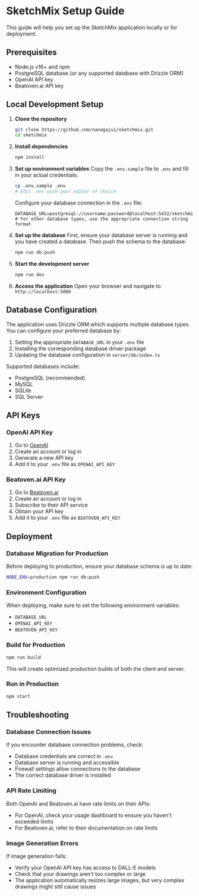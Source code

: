 # SketchMix Setup Guide

This guide will help you set up the SketchMix application locally or for deployment.

## Prerequisites

- Node.js v16+ and npm
- PostgreSQL database (or any supported database with Drizzle ORM)
- OpenAI API key
- Beatoven.ai API key

## Local Development Setup

1. **Clone the repository**
   ```bash
   git clone https://github.com/nanagajui/sketchmix.git
   cd sketchmix
   ```

2. **Install dependencies**
   ```bash
   npm install
   ```

3. **Set up environment variables**
   Copy the `.env.sample` file to `.env` and fill in your actual credentials:
   ```bash
   cp .env.sample .env
   # Edit .env with your editor of choice
   ```

   Configure your database connection in the `.env` file:
   ```
   DATABASE_URL=postgresql://username:password@localhost:5432/sketchmix
   # For other database types, use the appropriate connection string format
   ```

4. **Set up the database**
   First, ensure your database server is running and you have created a database. Then push the schema to the database:
   ```bash
   npm run db:push
   ```

5. **Start the development server**
   ```bash
   npm run dev
   ```

6. **Access the application**
   Open your browser and navigate to `http://localhost:5000`

## Database Configuration

The application uses Drizzle ORM which supports multiple database types. You can configure your preferred database by:

1. Setting the appropriate `DATABASE_URL` in your `.env` file
2. Installing the corresponding database driver package
3. Updating the database configuration in `server/db/index.ts`

Supported databases include:
- PostgreSQL (recommended)
- MySQL
- SQLite
- SQL Server

## API Keys

### OpenAI API Key

1. Go to [OpenAI](https://platform.openai.com/account/api-keys)
2. Create an account or log in
3. Generate a new API key
4. Add it to your `.env` file as `OPENAI_API_KEY`

### Beatoven.ai API Key

1. Go to [Beatoven.ai](https://www.beatoven.ai/)
2. Create an account or log in
3. Subscribe to their API service
4. Obtain your API key
5. Add it to your `.env` file as `BEATOVEN_API_KEY`

## Deployment

### Database Migration for Production

Before deploying to production, ensure your database schema is up to date:

```bash
NODE_ENV=production npm run db:push
```

### Environment Configuration

When deploying, make sure to set the following environment variables:

- `DATABASE_URL`
- `OPENAI_API_KEY`
- `BEATOVEN_API_KEY`

### Build for Production

```bash
npm run build
```

This will create optimized production builds of both the client and server.

### Run in Production

```bash
npm start
```

## Troubleshooting

### Database Connection Issues

If you encounter database connection problems, check:
- Database credentials are correct in `.env`
- Database server is running and accessible
- Firewall settings allow connections to the database
- The correct database driver is installed

### API Rate Limiting

Both OpenAI and Beatoven.ai have rate limits on their APIs:
- For OpenAI, check your usage dashboard to ensure you haven't exceeded limits
- For Beatoven.ai, refer to their documentation on rate limits

### Image Generation Errors

If image generation fails:
- Verify your OpenAI API key has access to DALL-E models
- Check that your drawings aren't too complex or large
- The application automatically resizes large images, but very complex drawings might still cause issues
